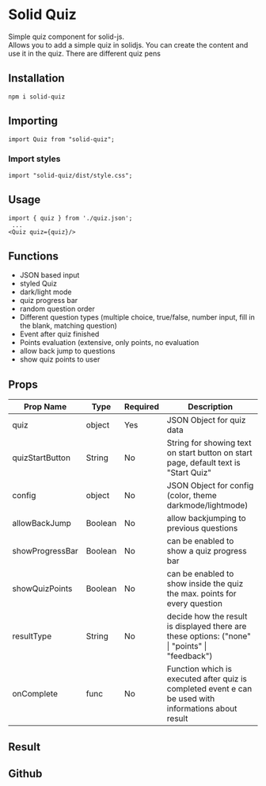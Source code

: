 # Solid Quiz

Simple quiz component for solid-js.  <br>
Allows you to add a simple quiz in solidjs. You can create the content and use it in the quiz. There are different quiz pens

## Installation
``` 
npm i solid-quiz
```

## Importing
``` 
import Quiz from "solid-quiz";
```

### Import styles
``` 
import "solid-quiz/dist/style.css";
```

## Usage
``` 
import { quiz } from './quiz.json';
 ...
<Quiz quiz={quiz}/>
```

## Functions

- JSON based input
- styled Quiz
- dark/light mode
- quiz progress bar
- random question order
- Different question types (multiple choice, true/false, number input, fill in the blank, matching question)
- Event after quiz finished
- Points evaluation (extensive, only points, no evaluation
- allow back jump to questions
- show quiz points to user


## Props

| **Prop Name**   | **Type** | **Required** | **Description**                                                                                       |
|-----------------|----------|--------------|-------------------------------------------------------------------------------------------------------|
| quiz            | object   | Yes          | JSON Object for quiz data                                                                             |
| quizStartButton | String   | No           | String for showing text on start button on start page, default text is "Start Quiz"                                                           |
| config          | object   | No           | JSON Object for config (color, theme darkmode/lightmode)                                              |
| allowBackJump   | Boolean  | No           | allow backjumping to previous questions                                                               |
| showProgressBar | Boolean  | No           | can be enabled to show a quiz progress bar                                                            |
| showQuizPoints  | Boolean  | No           | can be enabled to show inside the quiz the max. points for every question                             |
| resultType      | String   | No           | decide how the result is displayed there are these options: ("none" \| "points" \| "feedback")        |
| onComplete      | func     | No           | Function which is executed after quiz is completed event e can be used with informations about result |


## Result

## Github 
